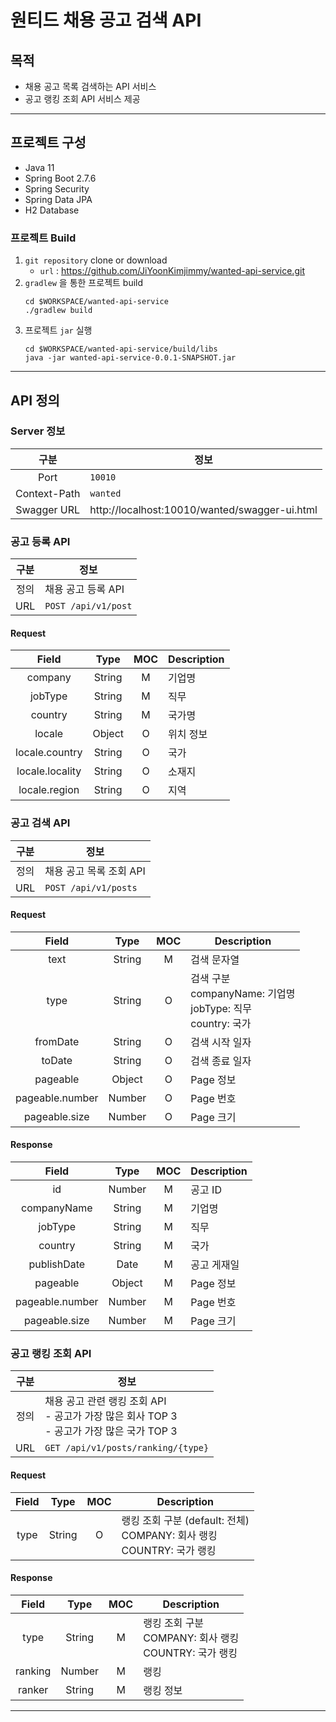 # 원티드 채용 공고 검색 API

## 목적
- 채용 공고 목록 검색하는 API 서비스
- 공고 랭킹 조회 API 서비스 제공

---

## 프로젝트 구성
- Java 11
- Spring Boot 2.7.6
- Spring Security
- Spring Data JPA
- H2 Database

### 프로젝트 Build
1. `git repository` clone or download
    - `url` : https://github.com/JiYoonKimjimmy/wanted-api-service.git
2. `gradlew` 을 통한 프로젝트 build
   ```shell
   cd $WORKSPACE/wanted-api-service
   ./gradlew build
   ```
3. 프로젝트 `jar` 실행
   ```shell
   cd $WORKSPACE/wanted-api-service/build/libs
   java -jar wanted-api-service-0.0.1-SNAPSHOT.jar 
   ```

---

## API 정의

### Server 정보
|      구분      | 정보                                            |
|:------------:|-----------------------------------------------|
|     Port     | `10010`                                       |
| Context-Path | `wanted`                                      |
| Swagger URL  | http://localhost:10010/wanted/swagger-ui.html |

### 공고 등록 API
| 구분  | 정보                  |
|:---:|---------------------|
| 정의  | 채용 공고 등록 API        |
| URL | `POST /api/v1/post` |
#### Request
|      Field      |  Type  | MOC | Description |
|:---------------:|:------:|:---:|-------------|
|     company     | String |  M  | 기업명         |
|     jobType     | String |  M  | 직무          |
|     country     | String |  M  | 국가명         |
|     locale      | Object |  O  | 위치 정보       |
| locale.country  | String |  O  | 국가          |
| locale.locality | String |  O  | 소재지         |
|  locale.region  | String |  O  | 지역          |

### 공고 검색 API
| 구분  | 정보                   |
|:---:|----------------------|
| 정의  | 채용 공고 목록 조회 API      |
| URL | `POST /api/v1/posts` |

#### Request
|      Field      |  Type  | MOC | Description                                                 |
|:---------------:|:------:|:---:|-------------------------------------------------------------|
|      text       | String |  M  | 검색 문자열                                                      |
|      type       | String |  O  | 검색 구분<br>companyName: 기업명<br>jobType: 직무<br>country: 국가<br> |
|    fromDate     | String |  O  | 검색 시작 일자                                                    |
|     toDate      | String |  O  | 검색 종료 일자                                                    |
|    pageable     | Object |  O  | Page 정보                                                     |
| pageable.number | Number |  O  | Page 번호                                                     | 
|  pageable.size  | Number |  O  | Page 크기                                                     |

#### Response
|      Field      |  Type  | MOC | Description |
|:---------------:|:------:|:---:|-------------|
|       id        | Number |  M  | 공고 ID       |
|   companyName   | String |  M  | 기업명         |
|     jobType     | String |  M  | 직무          |
|     country     | String |  M  | 국가          |
|   publishDate   |  Date  |  M  | 공고 게재일      |
|    pageable     | Object |  M  | Page 정보     |
| pageable.number | Number |  M  | Page 번호     | 
|  pageable.size  | Number |  M  | Page 크기     |

### 공고 랭킹 조회 API
| 구분  | 정보                                                                 |
|:---:|--------------------------------------------------------------------|
| 정의  | 채용 공고 관련 랭킹 조회 API<br>- 공고가 가장 많은 회사 TOP 3<br>- 공고가 가장 많은 국가 TOP 3 |
| URL | `GET /api/v1/posts/ranking/{type}`                                 |

#### Request
| Field |  Type  | MOC | Description                                                |
|:-----:|:------:|:---:|------------------------------------------------------------|
| type  | String |  O  | 랭킹 조회 구분 (default: 전체)<br>COMPANY: 회사 랭킹<br>COUNTRY: 국가 랭킹 | 

#### Response
|  Field  |  Type  | MOC | Description                                  |
|:-------:|:------:|:---:|----------------------------------------------|
|  type   | String |  M  | 랭킹 조회 구분<br>COMPANY: 회사 랭킹<br>COUNTRY: 국가 랭킹 |
| ranking | Number |  M  | 랭킹                                           |
| ranker  | String |  M  | 랭킹 정보                                        |

---
